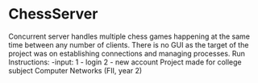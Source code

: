# ChessServer
Concurrent server handles multiple chess games happening at the same time between any number of clients.
There is no GUI as the target of the project was on establishing connections and managing processes.
Run Instructions:
-input: 1 - login
        2 - new account
Project made for college subject Computer Networks (FII, year 2)
